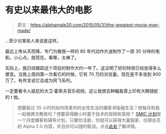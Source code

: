 # 有史以来最伟大的电影

> 原文：<https://alphamale20.com/2015/05/31/the-greatest-movie-ever-made/>

...至少对某些人来说是这样。

最近上帝从天而降，专门为像我一样的 80 年代动作片迷制作了一部 30 分钟的电影。小心点。就现在。看哪，太棒了。

实际上，我已经跟踪这个项目的制作大约一年了。这证明了好的特效已经变得多么便宜。当我上周四第一次看它的时候，它有 70 万的浏览量。现在差不多涨到 900 万了。有传言说它会成为网飞系列。

一定要看令人尴尬的大卫·霍索夫音乐视频。这让我想去种鲻鱼穿上印有大眼镜蛇的 t 恤。

> 想要超过 35 小时的如何改善你的女性生活的播客*和*金融生活？想每月和我一起做两次教练吗？想要获得数小时基于技术的视频和音频？ [SMIC 计划](https://alphamale20.kartra.com/page/vIL17)是一个月度播客和辅导计划，只要你注册，你就可以获得大量独家、仅限会员的 Alpha 2.0 内容，并且你可以随时取消。点击[此处](https://alphamale20.kartra.com/page/vIL17)了解详情。
> 
> 